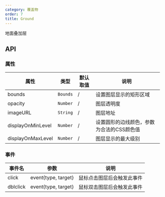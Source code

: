 ```yaml
---
category: 覆盖物
order: 7
title: Ground
---
```


地面叠加层

## API

### 属性

| 属性  | 类型 | 默认取值 | 说明 |
|-------|-----|------|-----|
| bounds | `Bounds` | / | 设置图层显示的矩形区域 |
| opacity | `Number` | / | 图层透明度 |
| imageURL | `String`  | / | 图层地址 |
| displayOnMinLevel | `Number`  | / | 设置圆形的边线颜色，参数为合法的CSS颜色值 |
| displayOnMaxLevel | `Number` | / | 图层显示的最大级别 |

### 事件

| 事件名 | 参数 | 说明 |
|-------|-----|-----|
| click | event{type, target} | 鼠标点击图层后会触发此事件 |
| dblclick | event{type, target} | 鼠标双击图层后会触发此事件 |
